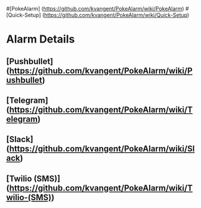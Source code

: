 #[PokeAlarm] (https://github.com/kvangent/PokeAlarm/wiki/PokeAlarm)
#[Quick-Setup] (https://github.com/kvangent/PokeAlarm/wiki/Quick-Setup)

# Alarm Details
## [Pushbullet] (https://github.com/kvangent/PokeAlarm/wiki/Pushbullet)
## [Telegram] (https://github.com/kvangent/PokeAlarm/wiki/Telegram)
## [Slack] (https://github.com/kvangent/PokeAlarm/wiki/Slack)
## [Twilio (SMS)] (https://github.com/kvangent/PokeAlarm/wiki/Twilio-(SMS))
